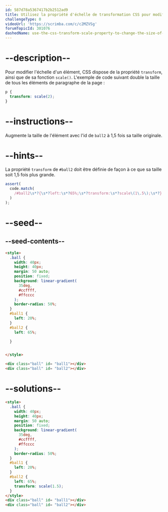 ```yaml
---
id: 587d78a5367417b2b2512ad9
title: Utilisez la propriété d'échelle de transformation CSS pour modifier la taille d'un élément
challengeType: 0
videoUrl: 'https://scrimba.com/c/c2MZVSg'
forumTopicId: 301076
dashedName: use-the-css-transform-scale-property-to-change-the-size-of-an-element
---
```


# --description--

Pour modifier l'échelle d'un élément, CSS dispose de la propriété `transform`, ainsi que de sa fonction `scale()`. L'exemple de code suivant double la taille de tous les éléments de paragraphe de la page :

```css
p {
  transform: scale(2);
}
```

# --instructions--

Augmente la taille de l'élément avec l'id de `ball2` à 1,5 fois sa taille originale.

# --hints--

La propriété `transform` de `#ball2` doit être définie de façon à ce que sa taille soit 1,5 fois plus grande.

```js
assert(
  code.match(
    /#ball2\s*?{\s*?left:\s*?65%;\s*?transform:\s*?scale\(1\.5\);\s*?}|#ball2\s*?{\s*?transform:\s*?scale\(1\.5\);\s*?left:\s*?65%;\s*?}/gi
  )
);
```

# --seed--

## --seed-contents--

```html
<style>
  .ball {
    width: 40px;
    height: 40px;
    margin: 50 auto;
    position: fixed;
    background: linear-gradient(
      35deg,
      #ccffff,
      #ffcccc
    );
    border-radius: 50%;
  }
  #ball1 {
    left: 20%;
  }
  #ball2 {
    left: 65%;

  }


</style>

<div class="ball" id= "ball1"></div>
<div class="ball" id= "ball2"></div>
```

# --solutions--

```html
<style>
  .ball {
    width: 40px;
    height: 40px;
    margin: 50 auto;
    position: fixed;
    background: linear-gradient(
      35deg,
      #ccffff,
      #ffcccc
    );
    border-radius: 50%;
  }
  #ball1 {
    left: 20%;
  }
  #ball2 {
    left: 65%;
    transform: scale(1.5);
  }
</style>
<div class="ball" id= "ball1"></div>
<div class="ball" id= "ball2"></div>
```

